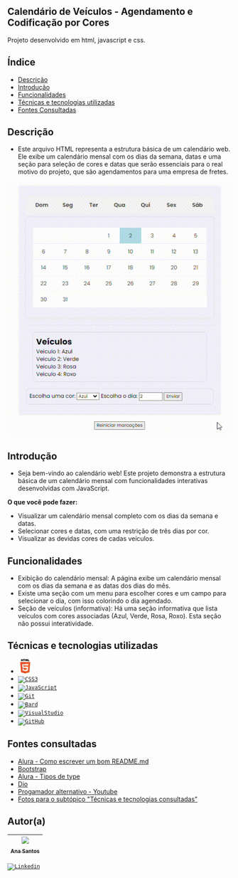 ## Calendário de Veículos - Agendamento e Codificação por Cores
Projeto desenvolvido em html, javascript e css.
## Índice
* [Descrição](#descrição)
* [Introdução](#introdução)
* [Funcionalidades](#funcionalidades)
* [Técnicas e tecnologias utilizadas](#técnicas-e-tecnologias-utilizadas)
* [Fontes Consultadas](#fontes-consultadas)

## Descrição
* Este arquivo HTML representa a estrutura básica de um calendário web. Ele exibe um calendário mensal com os dias da semana, datas e uma seção para seleção de cores e datas que serão essenciais para o real motivo do projeto, que são agendamentos para uma empresa de fretes. 

![Calendario](img/calendario.gif)

## Introdução
* Seja bem-vindo ao calendário web! Este projeto demonstra a estrutura básica de um calendário mensal com funcionalidades interativas desenvolvidas com JavaScript.

**O que você pode fazer:**

- Visualizar um calendário mensal completo com os dias da semana e datas.
- Selecionar cores e datas, com uma restrição de três dias por cor.
- Visualizar as devidas cores de cadas veículos. 

## Funcionalidades
- Exibição do calendário mensal: A página exibe um calendário mensal com os dias da semana e as datas dos dias do mês. 
- Existe uma seção com um menu para escolher cores e um campo para selecionar o dia, com isso colorindo o dia agendado.
- Seção de veículos (informativa): Há uma seção informativa que lista veículos com cores associadas (Azul, Verde, Rosa, Roxo). Esta seção não possui interatividade.

## Técnicas e tecnologias utilizadas
* [<code><img height="32" src="https://raw.githubusercontent.com/github/explore/80688e429a7d4ef2fca1e82350fe8e3517d3494d/topics/html/html.png" alt="HTML5"/></code>](https://developer.mozilla.org/pt-BR/docs/Web/HTML)
* [<code><img height="32" src="https://cdn.worldvectorlogo.com/logos/css-3.svg" alt="CSS3"/></code>](https://developer.mozilla.org/pt-BR/docs/Web/CSS)
* [<code><img height="32" src="https://upload.wikimedia.org/wikipedia/commons/6/6a/JavaScript-logo.png" alt="JavaScript"/></code>](https://developer.mozilla.org/pt-BR/docs/Web/JavaScript)
* [<code><img height="32" src="https://www.malwarebytes.com/wp-content/uploads/sites/2/2023/01/asset_upload_file97293_255583.jpg" alt="Git"/></code>](https://git-scm.com/)
* [<code><img height="32" src="https://blog.netscandigital.com/wp-content/uploads/2023/07/O-que-e-o-Google-Bard.png" alt="Bard"/></code>](https://bard.google.com/chat?hl=pt)
* [<code><img height="32" src="https://img.shields.io/badge/VSCode-0078D4?style=for-the-badge&logo=visual%20studio%20code&logoColor=white" alt="VisualStudio"/></code>](https://code.visualstudio.com/)
* [<code><img height="32" src="https://img.shields.io/badge/GitHub-100000?style=for-the-badge&logo=github&logoColor=white" alt="GitHub"/></code>](https://github.com/)


## Fontes consultadas 
* [Alura - Como escrever um bom README.md](https://www.alura.com.br/artigos/escrever-bom-readme)
* [Bootstrap](https://getbootstrap.com/docs/5.3/forms/checks-radios/#radios)
* [Alura - Tipos de type](https://cursos.alura.com.br/forum/topico-type-do-campo-telefone-104370)
* [Dio](https://www.dio.me/articles/tutorial-criando-um-readme-bonitao-para-o-seu-github)
* [Progamador alternativo - Youtube](https://youtu.be/HJ16WEmOWTw?si=UFvCAtBHbuCc08Hu)
* [Fotos para o subtópico "Técnicas e tecnologias consultadas"](https://github.com/alexandresanlim/Badges4-README.md-Profile)


## Autor(a)
|  [<img loading="lazy" src="https://avatars.githubusercontent.com/u/140712281?v=4" width=115><br><sub>Ana Santos</sub>](https://github.com/AnaLu1za) |  
| :---: |

[<code><img height="32" src="https://t.ctcdn.com.br/IwwDh-BajTE4ZwE4zuIcvz9Q2ZY=/i490027.jpeg" alt="Linkedin"/></code>](https://www.linkedin.com/posts/ana-luiza-santos-a5032a2a2_github-analu1zacalendario-activity-7181609216594362368-L0ck?utm_source=share&utm_medium=member_desktop&classId=0957c4cc-ef7e-4a5a-9f0e-dd51c581416f&assignmentId=cc9b78ea-57be-4ad0-9681-cb7e4f2dcf2f&submissionId=723a32cd-89b3-e400-9d53-b09d)

